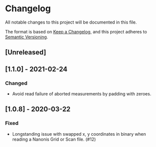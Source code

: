 # Changelog
All notable changes to this project will be documented in this file.

The format is based on [Keep a Changelog](https://keepachangelog.com/en/1.0.0/),
and this project adheres to [Semantic Versioning](https://semver.org/spec/v2.0.0.html).

## [Unreleased]

## [1.1.0] - 2021-02-24

### Changed
- Avoid read failure of aborted measurements by padding with zeroes.
## [1.0.8] - 2020-03-22

### Fixed
- Longstanding issue with swapped x, y coordinates in binary when reading a Nanonis Grid or Scan file. (#12)